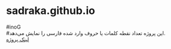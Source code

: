 # sadraka.github.io
#inoG <br>
#این پروژه تعداد نقطه کلمات یا حروف وارد شده فارسی را نمایش می‌دهد.<br>
<a href="https://sadraka.github.io"> لینک پروژه</a>

